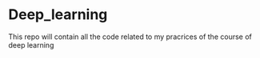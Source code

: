 # Deep_learning
This repo will contain all the code related to my pracrices of the course of deep learning 

